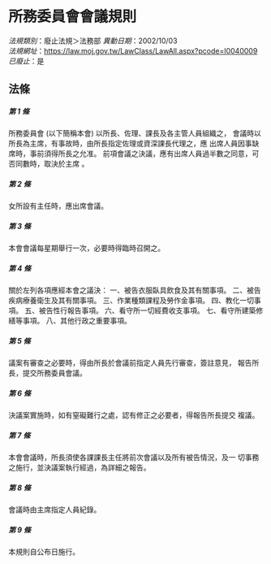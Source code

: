 # 所務委員會會議規則

*法規類別*：廢止法規＞法務部
*異動日期*：2002/10/03  
*法規網址*：https://law.moj.gov.tw/LawClass/LawAll.aspx?pcode=I0040009
*已廢止*：是


## 法條
##### 第 1 條
所務委員會 (以下簡稱本會) 以所長、佐理、課長及各主管人員組織之，
會議時以所長為主席，有事故時，由所長指定佐理或資深課長代理之，應
出席人員因事缺席時，事前須得所長之允准。
前項會議之決議，應有出席人員過半數之同意，可否同數時，取決於主席
。

##### 第 2 條
女所設有主任時，應出席會議。

##### 第 3 條
本會會議每星期舉行一次，必要時得臨時召開之。

##### 第 4 條
關於左列各項應經本會之議決：
一、被告衣服臥具飲食及其有關事項。
二、被告疾病療養衛生及其有關事項。
三、作業種類課程及勞作金事項。
四、教化一切事項。
五、被告性行報告事項。
六、看守所一切經費收支事項。
七、看守所建築修繕等事項。
八、其他行政之重要事項。


##### 第 5 條
議案有審查之必要時，得由所長於會議前指定人員先行審查，簽註意見，
報告所長，提交所務委員會議。

##### 第 6 條
決議案實施時，如有窒礙難行之處，認有修正之必要者，得報告所長提交
複議。

##### 第 7 條
本會會議時，所長須使各課課長主任將前次會議以及所有被告情況，及一
切事務之施行，並決議案執行經過，為詳細之報告。

##### 第 8 條
會議時由主席指定人員紀錄。

##### 第 9 條
本規則自公布日施行。


